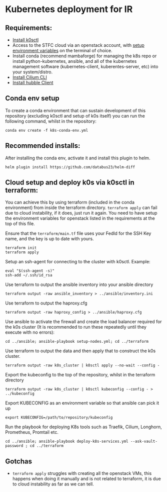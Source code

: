 # Kubernetes deployment for IR

Requirements:
-------------

- [Install k0sctl](https://github.com/k0sproject/k0sctl#installation)
- Access to the STFC cloud via an openstack account, with [setup environment variables](https://stfc-cloud-docs.readthedocs.io/en/latest/howto/CreateVMFromCommandLine.html#setting-up-the-environment-to-select-project) on the terminal of choice.
- Install conda (recommend mambaforge) for managing the k8s repo or install python-kubernetes, ansible, and all of the kubernetes management software (kubernetes-client, kuberentes-server, etc) into your system/distro.
- [Install Cilium CLI](https://docs.cilium.io/en/stable/gettingstarted/k8s-install-default/#install-the-cilium-cli)
- [Install hubble Client](https://docs.cilium.io/en/v1.10/gettingstarted/hubble_setup/#install-the-hubble-client)

Conda env setup
---------------

To create a conda environment that can sustain development of this repository (excluding k0sctl and setup of k0s itself) you can run the following command, whilst in the repository:

```shell
conda env create -f k8s-conda-env.yml
```

Recommended installs:
---------------------

After installing the conda env, activate it and install this plugin to helm.

```shell
helm plugin install https://github.com/databus23/helm-diff
```

Cloud setup and deploy k0s via k0sctl in terraform:
---------------------------------------------------

You can achieve this by using terraform (included in the conda environment) from inside the terraform directory. `terraform apply` can fail due to cloud instability, if it does, just run it again. You need to have setup the environment variables for openstack listed in the requirements at the top of this file.

Ensure that the `terraform/main.tf` file uses your FedId for the SSH Key name, and the key is up to date with yours.

```shell
terraform init
terraform apply
```

Setup an ssh-agent for connecting to the cluster with k0sctl. Example:

```shell
eval "$(ssh-agent -s)"
ssh-add ~/.ssh/id_rsa
```

Use terraform to output the ansible inventory into your ansible directory

```shell
terraform output -raw ansible_inventory > ../ansible/inventory.ini
```

Use terraform to output the haproxy.cfg

```shell
terraform output -raw haproxy_config > ../ansible/haproxy.cfg
```

Use ansible to activate the firewall and create the load balancer required for the k0s cluster (It is recommended to run these repeatedly until they execute with no errors):

```shell
cd ../ansible; ansible-playbook setup-nodes.yml; cd ../terraform
```

Use terraform to output the data and then apply that to construct the k0s cluster.

```shell
terraform output -raw k0s_cluster | k0sctl apply --no-wait --config -
```

Export the kubeconfig to the top of the repository, whilst in the terraform directory

```shell
terraform output -raw k0s_cluster | k0sctl kubeconfig --config - > ../kubeconfig
```

Export KUBECONFIG as an environment variable so that ansible can pick it up

```shell
export KUBECONFIG=/path/to/repository/kubeconfig
```

Run the playbook for deploying K8s tools such as Traefik, Cilium, Longhorn, Prometheus, Promtail etc.

```shell
cd ../ansible; ansible-playbook deploy-k8s-services.yml --ask-vault-password ; cd ../terraform
```

Gotchas
-------

- `terraform apply` struggles with creating all the openstack VMs, this happens when doing it manually and is not related to terraform, it is due to cloud instability as far as we can tell.

